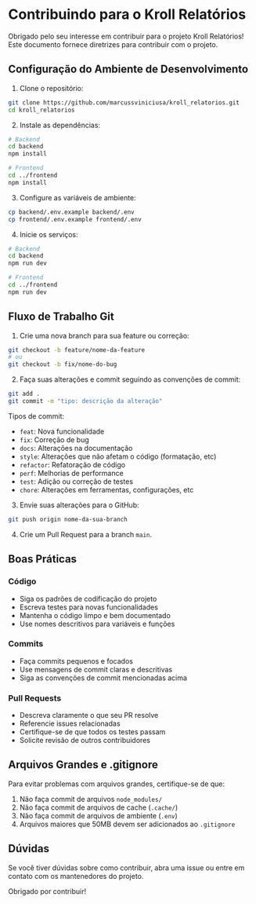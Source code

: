 # Contribuindo para o Kroll Relatórios

Obrigado pelo seu interesse em contribuir para o projeto Kroll Relatórios! Este documento fornece diretrizes para contribuir com o projeto.

## Configuração do Ambiente de Desenvolvimento

1. Clone o repositório:
```bash
git clone https://github.com/marcussviniciusa/kroll_relatorios.git
cd kroll_relatorios
```

2. Instale as dependências:
```bash
# Backend
cd backend
npm install

# Frontend
cd ../frontend
npm install
```

3. Configure as variáveis de ambiente:
```bash
cp backend/.env.example backend/.env
cp frontend/.env.example frontend/.env
```

4. Inicie os serviços:
```bash
# Backend
cd backend
npm run dev

# Frontend
cd ../frontend
npm run dev
```

## Fluxo de Trabalho Git

1. Crie uma nova branch para sua feature ou correção:
```bash
git checkout -b feature/nome-da-feature
# ou
git checkout -b fix/nome-do-bug
```

2. Faça suas alterações e commit seguindo as convenções de commit:
```bash
git add .
git commit -m "tipo: descrição da alteração"
```

Tipos de commit:
- `feat`: Nova funcionalidade
- `fix`: Correção de bug
- `docs`: Alterações na documentação
- `style`: Alterações que não afetam o código (formatação, etc)
- `refactor`: Refatoração de código
- `perf`: Melhorias de performance
- `test`: Adição ou correção de testes
- `chore`: Alterações em ferramentas, configurações, etc

3. Envie suas alterações para o GitHub:
```bash
git push origin nome-da-sua-branch
```

4. Crie um Pull Request para a branch `main`.

## Boas Práticas

### Código
- Siga os padrões de codificação do projeto
- Escreva testes para novas funcionalidades
- Mantenha o código limpo e bem documentado
- Use nomes descritivos para variáveis e funções

### Commits
- Faça commits pequenos e focados
- Use mensagens de commit claras e descritivas
- Siga as convenções de commit mencionadas acima

### Pull Requests
- Descreva claramente o que seu PR resolve
- Referencie issues relacionadas
- Certifique-se de que todos os testes passam
- Solicite revisão de outros contribuidores

## Arquivos Grandes e .gitignore

Para evitar problemas com arquivos grandes, certifique-se de que:

1. Não faça commit de arquivos `node_modules/`
2. Não faça commit de arquivos de cache (`.cache/`)
3. Não faça commit de arquivos de ambiente (`.env`)
4. Arquivos maiores que 50MB devem ser adicionados ao `.gitignore`

## Dúvidas

Se você tiver dúvidas sobre como contribuir, abra uma issue ou entre em contato com os mantenedores do projeto.

Obrigado por contribuir!
